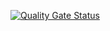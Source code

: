 [![Quality Gate Status](https://sonarcloud.io/api/project_badges/measure?project=4smart-development_test-repo-1&metric=alert_status)](https://sonarcloud.io/summary/new_code?id=4smart-development_test-repo-1)
